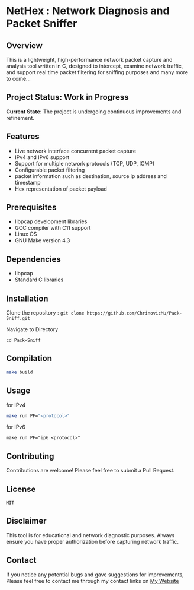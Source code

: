# NetHex : Network Diagnosis and Packet Sniffer 

## Overview

This is a lightweight, high-performance network packet capture and analysis tool written in C, designed to intercept, examine network traffic, and support real time packet filtering for sniffing purposes and many more to come...

## Project Status: Work in Progress

**Current State:** The project is undergoing continuous improvements and refinement.

## Features

- Live network interface concurrent packet capture
- IPv4 and IPv6 support
- Support for multiple network protocols (TCP, UDP, ICMP)
- Configurable packet filtering
- packet information such as destination, source ip address and timestamp  
- Hex representation of packet payload 

## Prerequisites

- libpcap development libraries
- GCC compiler with C11 support
- Linux OS
- GNU Make version 4.3  

## Dependencies

- libpcap
- Standard C libraries

## Installation 

Clone the repository : 
``
git clone https://github.com/ChrinovicMu/Pack-Sniff.git 
``

Navigate to Directory
```
cd Pack-Sniff
```


## Compilation

```bash
make build 
```

## Usage

for IPv4 
```bash
make run PF="<protocol>" 
```
for IPv6
```
make run PF="ip6 <protocol>"
```

## Contributing

Contributions are welcome! Please feel free to submit a Pull Request.

## License

    MIT

## Disclaimer

This tool is for educational and network diagnostic purposes. Always ensure you have proper authorization before capturing network traffic.

## Contact 

If you notice any potential bugs and gave suggestions for improvements, Please feel free to contact me through my contact links on [My Website](https://ubchrinovic.com)
